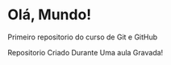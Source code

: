 # Olá, Mundo! 
 Primeiro repositorio do curso de Git e GitHub

Repositorio Criado Durante Uma aula Gravada!